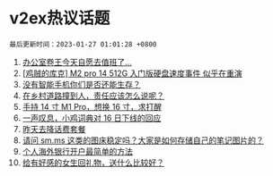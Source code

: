 # v2ex热议话题

`最后更新时间：2023-01-27 01:01:28 +0800`

1. [办公室卷王今天自愿去值班了…](https://www.v2ex.com/t/910675)
1. [[鸡贼的库克] M2 pro 14 512G 入门版硬盘速度事件 似乎在重演](https://www.v2ex.com/t/910672)
1. [没有智能手机你们是否还能生存？](https://www.v2ex.com/t/910690)
1. [在乡村道路撞到人，责任应该怎么说呢？](https://www.v2ex.com/t/910708)
1. [手持 14 寸 M1 Pro，想换 16 寸，求打醒](https://www.v2ex.com/t/910693)
1. [一声叹息，小鸡词典对 16 日下线的回应](https://www.v2ex.com/t/910656)
1. [昨天去降话费套餐](https://www.v2ex.com/t/910710)
1. [请问 sm.ms 这类的图床稳定吗？大家是如何存储自己的笔记图片的？](https://www.v2ex.com/t/910689)
1. [个人海外银行开户最简单的方法](https://www.v2ex.com/t/910724)
1. [给有好感的女生回礼物，送什么比较好？](https://www.v2ex.com/t/910730)

